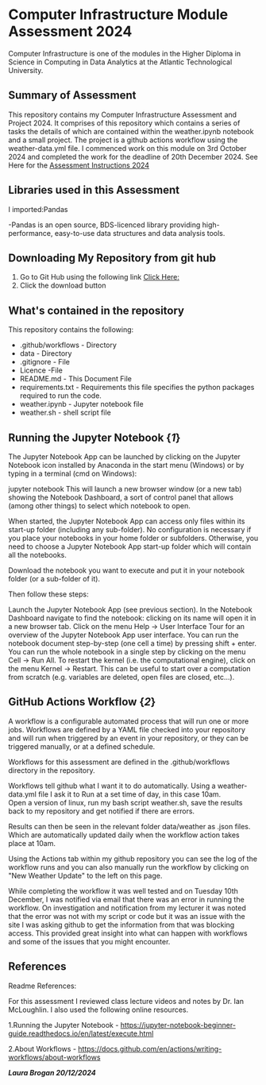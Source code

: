# Computer Infrastructure Module Assessment 2024

Computer Infrastructure is one of the modules in the Higher Diploma in Science in Computing in Data Analytics at the Atlantic Technological University.

## Summary of Assessment
This repository contains my Computer Infrastructure Assessment and Project 2024. It comprises of this repository which contains a series of tasks the details of which are contained within the weather.ipynb notebook and a small project. The project is a github actions workflow using the weather-data.yml file.   I commenced work on this module on 3rd October 2024 and completed the work for the deadline of 20th December 2024.
See Here for the [Assessment Instructions 2024](https://github.com/ianmcloughlin/2425_computer_infrastructure?tab=readme-ov-file#)

## Libraries used in this Assessment
I imported:Pandas

-Pandas is an open source, BDS-licenced library providing high-performance, easy-to-use data structures and data analysis tools.


## Downloading My Repository from git hub
1. Go to Git Hub using the following link [Click Here:](https://github.com/LauraBrogan/computer-infrastructure-2024)
2. Click the download button
## What's contained in the repository
This repository contains the following:

+ .github/workflows - Directory
+ data - Directory
+ .gitignore - File
+ Licence -File
+ README.md - This Document File
+ requirements.txt - Requirements this file specifies the python packages required to run the code. 
+ weather.ipynb - Jupyter notebook file
+ weather.sh - shell script file

 
## Running the Jupyter Notebook {*1*}
The Jupyter Notebook App can be launched by clicking on the Jupyter Notebook icon installed by Anaconda in the start menu (Windows) or by typing in a terminal (cmd on Windows):

jupyter notebook This will launch a new browser window (or a new tab) showing the Notebook Dashboard, a sort of control panel that allows (among other things) to select which notebook to open.

When started, the Jupyter Notebook App can access only files within its start-up folder (including any sub-folder). No configuration is necessary if you place your notebooks in your home folder or subfolders. Otherwise, you need to choose a Jupyter Notebook App start-up folder which will contain all the notebooks.

Download the notebook you want to execute and put it in your notebook folder (or a sub-folder of it).

Then follow these steps:

Launch the Jupyter Notebook App (see previous section). In the Notebook Dashboard navigate to find the notebook: clicking on its name will open it in a new browser tab. Click on the menu Help -> User Interface Tour for an overview of the Jupyter Notebook App user interface. You can run the notebook document step-by-step (one cell a time) by pressing shift + enter. You can run the whole notebook in a single step by clicking on the menu Cell -> Run All. To restart the kernel (i.e. the computational engine), click on the menu Kernel -> Restart. This can be useful to start over a computation from scratch (e.g. variables are deleted, open files are closed, etc…).

## GitHub Actions Workflow {*2*}
A workflow is a configurable automated process that will run one or more jobs. Workflows are defined by a YAML file checked into your repository and will run when triggered by an event in your repository, or they can be triggered manually, or at a defined schedule.

Workflows for this assessment are defined in the .github/workflows directory in the repository. 

Workflows tell github what I want it to do automatically. Using a weather-data.yml file I ask it to Run at a set time of day, in this case 10am.  
Open a version of linux, run my bash script weather.sh, save the results back to my repository and get notified if there are errors.

Results can then be seen in the relevant folder data/weather as .json files. Which are automatically updated daily when the workflow action takes place at 10am.

Using the Actions tab within my github repository you can see the log of the workflow runs and you can also manually run the workflow by clicking on "New Weather Update" to the left on this page. 

While completing the workflow it was well tested and on Tuesday 10th December, I was notified via email that there was an error in running the workflow. On investigation and notification from my lecturer it was noted that the error was not with my script or code but it was an issue with the site I was asking github to get the information from that was blocking access.  This provided great insight into what can happen with workflows and some of the issues that you might encounter. 

## References 
Readme References:

For this assessment I reviewed class lecture videos and notes by Dr. Ian McLoughlin.  I also used the following online resources.

1.Running the Jupyter Notebook -  https://jupyter-notebook-beginner-guide.readthedocs.io/en/latest/execute.html

2.About Workflows -  https://docs.github.com/en/actions/writing-workflows/about-workflows

***Laura Brogan 20/12/2024***